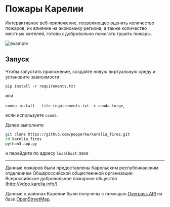 Пожары Карелии
==============

Интерактивное веб-приложение, позволяющее оценить количество пожаров, их влияние на экономику региона, а также количество местных жителей, готовых добровольно помогать тушить пожары.

![example](example.gif)

Запуск
------

Чтобы запустить приложение, создайте новую виртуальную среду и установите зависимости:

`pip install -r requirements.txt`

или 

`conda install --file requirements.txt -c conda-forge`,

если используете `conda`.

Далее выполните 

```bash
git clone https://github.com/pepperke/karelia_fires.git 
cd karelia_fires
python3 app.py
```

и перейдите по адресу `localhost:8050`

---

Данные пожаров были предоставлены Карельским республиканским
отделением Общероссийской общественной организации Всероссийское
добровольное пожарное общество (http://vdpo.karelia.info/)

Данные о районах Карелии были получены с помощью <a href="http://overpass-turbo.eu">
Overpass API</a> на базе <a href="https://www.openstreetmap.org">OpenStreetMap</a>.